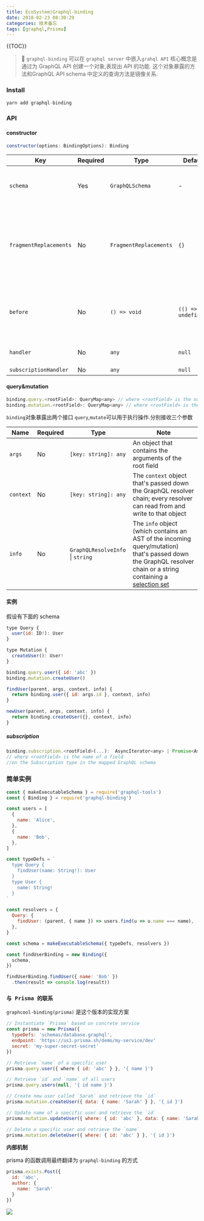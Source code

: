 ```yaml
---
title: EcoSystem|Graphql-binding
date: 2018-02-23 08:30:29
categories: 技术备忘
tags: [graphql,Prisma]
---
```


{{TOC}}

>🔗 `graphql-binding` 可以在 `graphql server` 中嵌入`grahql API`
核心概念是通过为 GraphQL API 创建一个对象,表现出 API 的功能. 这个对象暴露的方法和GraphQL API schema 中定义的查询方法是镜像关系.

### Install

```js
yarn add graphql-binding
```

### API
#### constructor

```js
constructor(options: BindingOptions): Binding
```

| Key | Required |  Type | Default | Note |
| ---  | --- | --- | --- | --- |
| `schema` | Yes | `GraphQLSchema` |  - | The executable [GraphQL schema](https://blog.graph.cool/ac5e2950214e) for binding  |
| `fragmentReplacements` | No | `FragmentReplacements` |  `{}` | A list of GraphQL fragment definitions, specifying fields that are required for the resolver to function correctly |
| `before` | No | `() => void` |  `(() => undefined)` | A function that will be executed before a query/mutation is sent to the GraphQL API |
| `handler` | No | `any` |  `null` | The [`handler`](https://developer.mozilla.org/en-US/docs/Web/JavaScript/Reference/Global_Objects/Proxy/handler) object from [JS Proxy](https://developer.mozilla.org/en-US/docs/Web/JavaScript/Reference/Global_Objects/Proxy) |
| `subscriptionHandler` | No | `any` |  `null` | ... |


#### query&mutation

```js
binding.query.<rootField>: QueryMap<any> // where <rootField> is the name of a field on the Query type in the mapped GraphQL schema
binding.mutation.<rootField>: QueryMap<any> // where <rootField> is the name of a field on the Mutation type in the mapped GraphQL schema
```

`binding`对象暴露出两个接口 `query`,`mutate`可以用于执行操作.分别接收三个参数


 Name | Required |  Type | Note |
| ---  | --- | --- | --- |
| `args` | No | `[key: string]: any` |  An object that contains the arguments of the root field |
| `context` | No | `[key: string]: any` |  The `context` object that's passed down the GraphQL resolver chain; every resolver can read from and write to that object |
| `info` | No | `GraphQLResolveInfo` &#124; `string` |  The `info` object (which contains an AST of the incoming query/mutation) that's passed down the GraphQL resolver chain or a string containing a [selection set](https://medium.com/front-end-developers/graphql-selection-sets-d588f6782e90) |

#### 实例
假设有下面的 schema

```js
type Query {
  user(id: ID!): User
}

type Mutation {
  createUser(): User!
}
```

```js
binding.query.user({ id: 'abc' })
binding.mutation.createUser()
```

```js
findUser(parent, args, context, info) {
  return binding.user({ id: args.id }, context, info)
}

newUser(parent, args, context, info) {
  return binding.createUser({}, context, info)
}
```

##### subscription
```js
binding.subscription.<rootField>(...):  AsyncIterator<any> | Promise<AsyncIterator<any>> 
// where <rootField> is the name of a field 
//on the Subscription type in the mapped GraphQL schema
```

### 简单实例

```js
const { makeExecutableSchema } = require('graphql-tools')
const { Binding } = require('graphql-binding')

const users = [
  {
    name: 'Alice',
  },
  {
    name: 'Bob',
  },
]

const typeDefs = `
  type Query {
    findUser(name: String!): User
  }
  type User {
    name: String!
  }
`

const resolvers = {
  Query: {
    findUser: (parent, { name }) => users.find(u => u.name === name),
  },
}

const schema = makeExecutableSchema({ typeDefs, resolvers })

const findUserBinding = new Binding({
  schema,
})

findUserBinding.findUser({ name: 'Bob' })
  .then(result => console.log(result))
```

### `与 Prisma 的联系`

`graphcool-binding(prisma)` 是这个版本的实现方案

```js
// Instantiate `Prisma` based on concrete service
const prisma = new Prisma({
  typeDefs: 'schemas/database.graphql',
  endpoint: 'https://us1.prisma.sh/demo/my-service/dev'
  secret: 'my-super-secret-secret'
})

// Retrieve `name` of a specific user
prisma.query.user({ where { id: 'abc' } }, '{ name }')

// Retrieve `id` and `name` of all users
prisma.query.users(null, '{ id name }')

// Create new user called `Sarah` and retrieve the `id`
prisma.mutation.createUser({ data: { name: 'Sarah' } }, '{ id }')

// Update name of a specific user and retrieve the `id`
prisma.mutation.updateUser({ where: { id: 'abc' }, data: { name: 'Sarah' } }, '{ id }')

// Delete a specific user and retrieve the `name`
prisma.mutation.deleteUser({ where: { id: 'abc' } }, '{ id }')
```


**内部机制**

prisma 的函数调用最终翻译为 `graphql-binding` 的方式

```js
prisma.exists.Post({
  id: 'abc',
  author: {
    name: 'Sarah'
  }
})
```

![](https://ws4.sinaimg.cn/large/006tNc79gy1foq4q30ngvj30jx05o0sr.jpg)